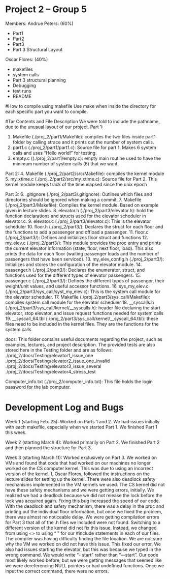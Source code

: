 # Project 2 – Group 5
Members: 
Andrue Peters: (60%)
- Part1
- Part2
- Part3
- Part 3 Structural Layout

Oscar Flores: (40%)
- makefiles
- system calls
- Part 3 structural planning
- Debugging
- test runs
- README

#How to compile using makefile
Use make when inside the directory for each specific part you want to compile.

#Tar Contents and File Description
We were told to include the pathname, due to the unusual layout of our project.
Part 1: 
1.	Makefile (./proj_2/part1/Makefile): compiles the two files inside part1 folder by calling  strace and it prints out 
    the number of system calls.
2.	part1.c (./proj_2/part1/part1.c): Source file for part 1. Makes 6 system calls and uses “Hello world!” for testing.
3.	empty.c ((./proj_2/part1/empty.c): empty main routine used to have the minimum number of system calls (6) that we want.

Part 2:
4.	Makefile (./proj_2/part2/src/Makefile): compiles the kernel module
5.	my_xtime.c (./proj_2/part2/src/my_xtime.c): Source file for Part 2. This kernel module keeps track of the time elapsed 
    since the unix epoch

Part 3:
6.	.gitignore (./proj_2/part3/.gitignore): Outlines which files and directories should be ignored when making a commit.
7.	Makefile (./proj_2/part3/Makefile): Compiles the kernel module. Based on example given in lecture slides.
8.	elevator.h (./proj_2/part3/elevator.h): hold the function declarations and structs used for the elevator scheduler in elevator.c.
9.	elevator.c (./proj_2/part3/elevator.c): This is the elevator scheduler
10.	floor.h (./proj_2/part3/): Declares the struct for each floor and the functions to add a passenger and offload a passenger.
11.	floor.c (./proj_2/part3/): Defines and initializes floor struct and functions
12.	my_elev.c (./proj_2/part3/): This module provides the proc entry and prints the current elevator information (state, floor, 
    next floor, load). This also prints the data for each floor (waiting passenger loads and the number of passengers that have been 
    serviced).
13.	my_elev_config.h (./proj_2/part3/): Initializes and stores the configuration of the elevator module.
14.	passenger.h (./proj_2/part3/): Declares the enumerator, struct, and functions used for the different types of elevator passengers.
15.	passenger.c (./proj_2/part3/): Defines the different types of passenger, their weight/unit values, and useful accessor functions.
16.	sys_my_elev.c (./proj_2/part3/sys_call/syst_my_elev.c): This is the system call module for the elevator scheduler.
17.	Makefile (./proj_2/part3/sys_call/Makefile): compiles system call module for the elevator scheduler
18.	__syscalls.h (./proj_2/part3/sys_call/kernel/__syscalls.h): header file declaring the start elevator, stop elevator, and issue 
    request functions needed for system calls
19.	__syscall_64.tbl (./proj_2/part3/sys_call/kernel/__syscall_64.tbl): these files need to be included in the kernel files. They 
    are the functions for the system calls.

docs:
This folder contains useful documents regarding the project, such as examples, lectures, and project description. The provided tests 
are also stored here in the Testing folder and are as follows:
./proj_2/docs/Testing/elevator1_issue_one
./proj_2/docs/Testing/elevator2_issue_one_invalid
./proj_2/docs/Testing/elevator3_issue_several
./proj_2/docs/Testing/elevator4_stress_test

Computer_info.txt (./proj_2/computer_info.txt): This file holds the login password for the lab computer.

# Development Log and Bugs
Week 1 (starting Feb. 25): Worked on Parts 1 and 2. We had issues initially with each makefile, especially when we started Part 1. 
We finished Part 1 this week.

Week 2 (starting March 4): Worked primarily on Part 2. We finished Part 2 and then planned the structure for Part 3.

Week 3 (starting March 11): Worked exclusively on Part 3. We worked on VMs and found that code that had worked on our machines no 
longer worked on the CS computer kernel. This was due to using an incorrect version of the kernel. I, Oscar Flores, followed the 
instructions on the lecture slides for setting up the kernel. There were also deadlock safety mechanisms implemented in the VM kernels 
we used. The CS kernel did not have these safety mechanisms and we were getting errors, initially. We realized we had a deadlock 
because we did not release the lock before the lock was acquired again. Fixing this bug increased the speed of our code. With the 
deadlock and safety mechanism, there was a delay in the proc and printing out the individual floor information, but once we fixed the 
problem, there was almost no noticeable delay. We were getting compilation errors for Part 3 that all of the .h files we included were 
not found. Switching to a different version of the kernel did not fix this issue. Instead, we changed from using <> to using “ " for 
our #include statements in each of our files. The compiler was having difficulty finding the file location. We are not sure why the 
VM we worked on did not have this issue. This fixed our error. We also had issues starting the elevator, but this was because we typed 
in the wrong command. We would write “- start” rather than “—start”. Our code most likely worked before, but we were getting messages 
that seemed like we were dereferencing NULL pointers or had undefined functions. Once we input the correct command, there were no errors.

